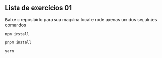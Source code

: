 ## Lista de exercícios 01

Baixe o repositório para sua maquina local e rode apenas um dos seguintes comandos

``
npm install
``

``
pnpm install
``

``
yarn
``
